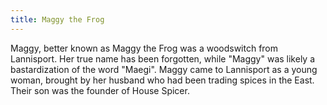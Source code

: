 ```yaml
---
title: Maggy the Frog
---
```


Maggy, better known as Maggy the Frog was a woodswitch from Lannisport. Her true name has been forgotten, while "Maggy" was likely a bastardization of the word "Maegi". Maggy came to Lannisport as a young woman, brought by her husband who had been trading spices in the East. Their son was the founder of House Spicer. 


